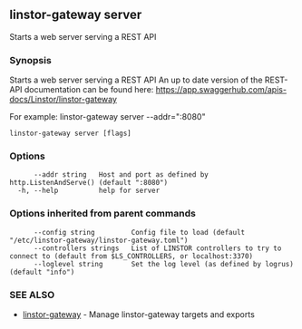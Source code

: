 ## linstor-gateway server

Starts a web server serving a REST API

### Synopsis

Starts a web server serving a REST API
An up to date version of the REST-API documentation can be found here:
https://app.swaggerhub.com/apis-docs/Linstor/linstor-gateway

For example:
linstor-gateway server --addr=":8080"

```
linstor-gateway server [flags]
```

### Options

```
      --addr string   Host and port as defined by http.ListenAndServe() (default ":8080")
  -h, --help          help for server
```

### Options inherited from parent commands

```
      --config string         Config file to load (default "/etc/linstor-gateway/linstor-gateway.toml")
      --controllers strings   List of LINSTOR controllers to try to connect to (default from $LS_CONTROLLERS, or localhost:3370)
      --loglevel string       Set the log level (as defined by logrus) (default "info")
```

### SEE ALSO

* [linstor-gateway](linstor-gateway.md)	 - Manage linstor-gateway targets and exports

